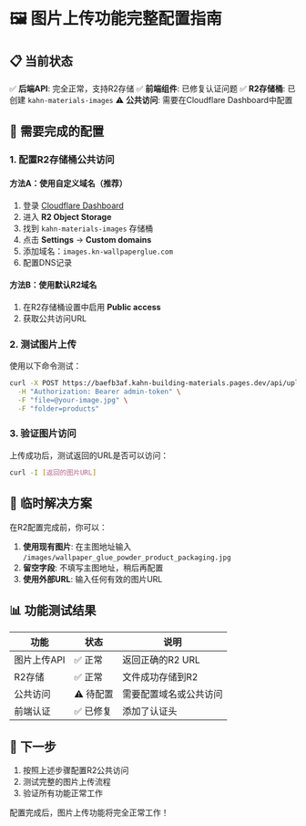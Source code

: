 # 🖼️ 图片上传功能完整配置指南

## 📋 当前状态

✅ **后端API**: 完全正常，支持R2存储
✅ **前端组件**: 已修复认证问题
✅ **R2存储桶**: 已创建 `kahn-materials-images`
⚠️ **公共访问**: 需要在Cloudflare Dashboard中配置

## 🔧 需要完成的配置

### 1. 配置R2存储桶公共访问

#### 方法A：使用自定义域名（推荐）
1. 登录 [Cloudflare Dashboard](https://dash.cloudflare.com)
2. 进入 **R2 Object Storage**
3. 找到 `kahn-materials-images` 存储桶
4. 点击 **Settings** → **Custom domains**
5. 添加域名：`images.kn-wallpaperglue.com`
6. 配置DNS记录

#### 方法B：使用默认R2域名
1. 在R2存储桶设置中启用 **Public access**
2. 获取公共访问URL

### 2. 测试图片上传

使用以下命令测试：
```bash
curl -X POST https://baefb3af.kahn-building-materials.pages.dev/api/upload-image \
  -H "Authorization: Bearer admin-token" \
  -F "file=@your-image.jpg" \
  -F "folder=products"
```

### 3. 验证图片访问

上传成功后，测试返回的URL是否可以访问：
```bash
curl -I [返回的图片URL]
```

## 🎯 临时解决方案

在R2配置完成前，你可以：

1. **使用现有图片**: 在主图地址输入 `/images/wallpaper_glue_powder_product_packaging.jpg`
2. **留空字段**: 不填写主图地址，稍后再配置
3. **使用外部URL**: 输入任何有效的图片URL

## 📊 功能测试结果

| 功能 | 状态 | 说明 |
|------|------|------|
| 图片上传API | ✅ 正常 | 返回正确的R2 URL |
| R2存储 | ✅ 正常 | 文件成功存储到R2 |
| 公共访问 | ⚠️ 待配置 | 需要配置域名或公共访问 |
| 前端认证 | ✅ 已修复 | 添加了认证头 |

## 🚀 下一步

1. 按照上述步骤配置R2公共访问
2. 测试完整的图片上传流程
3. 验证所有功能正常工作

配置完成后，图片上传功能将完全正常工作！
